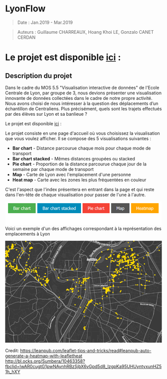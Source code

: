 # LyonFlow

>Date : Jan.2019 - Mar.2019 

>Auteurs : Guillaume CHARREAUX, Hoang Khoi LE, Gonzalo CANET CERDAN

Le projet est disponible [ici](https://gcharrea.github.io/LyonFlow/index) :
=======
## Description du projet

Dans le cadre du MOS 5.5 "Visualisation interactive de données" de l'Ecole Centrale de Lyon, par groupe de 3, nous devions présenter une visualisation innovante de données collectées dans le cadre de notre propre activité. Nous avons choisi de nous intéresser à la question des déplacements d’un échantillon de Centraliens. Plus précisément, quels sont les trajets effectués par des élèves sur Lyon et sa banlieue ?

Le projet est disponible [ici](https://gcharrea.github.io/LyonFlow/index) :

Le projet consiste en une page d'accueil où vous choisissez la visualisation que vous voulez afficher. Il se compose des 5 visualisations suivantes : 
* **Bar chart** - Distance parcourue chaque mois pour chaque mode de transport
* **Bar chart stacked** - Mêmes distances groupées ou stacked
* **Pie chart** - Proportion de la distance parcourue chaque jour de la semaine par chaque mode de transport
* **Map** - Carte de Lyon avec l'emplacement d'une personne
* **Heat map** - Carte avec les zones les plus fréquentées en couleur

C'est l'aspect que l'index présentera en entrant dans la page et qui reste dans l'en-tête de chaque visualisation pour passer de l'une à l'autre.

![Index](Index.PNG)
Voici un exemple d'un des affichages correspondant à la représentation des emplacements à Lyon

![Example of Map](map.PNG)

Credit:
https://leanpub.com/leaflet-tips-and-tricks/read#leanpub-auto-generate-a-heatmap-with-leafletheat
http://bl.ocks.org/Sumbera/10463358?fbclid=IwAR0cugtG1pwNAynhRBzSjbX6vGpd5d8_lzgpKa95UHUyntyxunHZ51h_hXY
